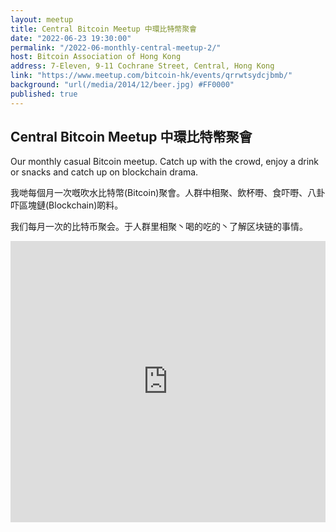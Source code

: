 ```yaml
---
layout: meetup
title: Central Bitcoin Meetup 中環比特幣聚會
date: "2022-06-23 19:30:00"
permalink: "/2022-06-monthly-central-meetup-2/"
host: Bitcoin Association of Hong Kong
address: 7-Eleven, 9-11 Cochrane Street, Central, Hong Kong
link: "https://www.meetup.com/bitcoin-hk/events/qrrwtsydcjbmb/"
background: "url(/media/2014/12/beer.jpg) #FF0000"
published: true
---
```


## Central Bitcoin Meetup 中環比特幣聚會

Our monthly casual Bitcoin meetup. Catch up with the crowd, enjoy a drink or snacks and catch up on blockchain drama.

我哋每個月一次嘅吹水比特幣(Bitcoin)聚會。人群中相聚、飲杯嘢、食吓嘢、八卦吓區塊鏈(Blockchain)啲料。

我们每月一次的比特币聚会。于人群里相聚丶喝的吃的丶了解区块链的事情。

<iframe src="https://www.google.com/maps/embed?pb=!1m18!1m12!1m3!1d3691.854786685818!2d114.150219329087!3d22.283489938417638!2m3!1f0!2f0!3f0!3m2!1i1024!2i768!4f13.1!3m3!1m2!1s0x3404007ca0b36167%3A0x49e557276c6f84b5!2s7-Eleven!5e0!3m2!1sen!2sca!4v1663629444663!5m2!1sen!2sca" width="100%" height="450" style="border:0;" allowfullscreen="" loading="lazy" referrerpolicy="no-referrer-when-downgrade"></iframe>
